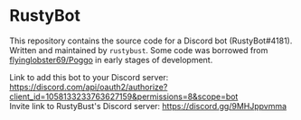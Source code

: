 # RustyBot
This repository contains the source code for a Discord bot (RustyBot#4181). Written and maintained by `rustybust`.
Some code was borrowed from [flyinglobster69/Poggo](https://github.com/flyinglobster69/Poggo) in early stages of development.

Link to add this bot to your Discord server: <https://discord.com/api/oauth2/authorize?client_id=1058133233763627159&permissions=8&scope=bot>  
Invite link to RustyBust's Discord server: <https://discord.gg/9MHJppvmma>  
